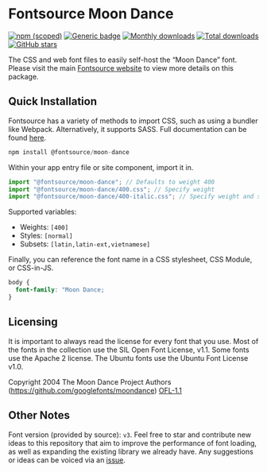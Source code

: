 # Fontsource Moon Dance

[![npm (scoped)](https://img.shields.io/npm/v/@fontsource/moon-dance?color=brightgreen)](https://www.npmjs.com/package/@fontsource/moon-dance) [![Generic badge](https://img.shields.io/badge/fontsource-passing-brightgreen)](https://github.com/fontsource/fontsource) [![Monthly downloads](https://badgen.net/npm/dm/@fontsource/moon-dance)](https://github.com/fontsource/fontsource) [![Total downloads](https://badgen.net/npm/dt/@fontsource/moon-dance)](https://github.com/fontsource/fontsource) [![GitHub stars](https://img.shields.io/github/stars/fontsource/fontsource.svg?style=social&label=Star)](https://github.com/fontsource/fontsource/stargazers)

The CSS and web font files to easily self-host the “Moon Dance” font. Please visit the main [Fontsource website](https://fontsource.org/fonts/moon-dance) to view more details on this package.

## Quick Installation

Fontsource has a variety of methods to import CSS, such as using a bundler like Webpack. Alternatively, it supports SASS. Full documentation can be found [here](https://beta.fontsource.org/docs/getting-started/introduction).

```javascript
npm install @fontsource/moon-dance
```

Within your app entry file or site component, import it in.

```javascript
import "@fontsource/moon-dance"; // Defaults to weight 400
import "@fontsource/moon-dance/400.css"; // Specify weight
import "@fontsource/moon-dance/400-italic.css"; // Specify weight and style

```

Supported variables:
- Weights: `[400]`
- Styles: `[normal]`
- Subsets: `[latin,latin-ext,vietnamese]`

Finally, you can reference the font name in a CSS stylesheet, CSS Module, or CSS-in-JS.

```css
body {
  font-family: "Moon Dance;
}
```

## Licensing
It is important to always read the license for every font that you use.
Most of the fonts in the collection use the SIL Open Font License, v1.1. Some fonts use the Apache 2 license. The Ubuntu fonts use the Ubuntu Font License v1.0.

Copyright 2004 The Moon Dance Project Authors (https://github.com/googlefonts/moondance)
[OFL-1.1](http://scripts.sil.org/OFL)

## Other Notes
Font version (provided by source): `v3`.
Feel free to star and contribute new ideas to this repository that aim to improve the performance of font loading, as well as expanding the existing library we already have. Any suggestions or ideas can be voiced via an [issue](https://github.com/fontsource/fontsource/issues).